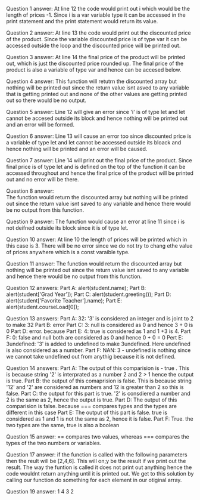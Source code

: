Question 1 answer: 
    At line 12 the code would print out i which would be the length of prices  -1. Since i is a var variable type it can be accessed in the print statement and the print statement would return its value. 

Question 2 answer: 
    At line 13 the code would print out the discounted price of the product. Since the variable discounted price is of type var it can be accessed outside the loop and the discounted price will be printed out. 

Question 3 answer: 
    At line 14 the final price of the product will be printed out, which is just the discounted price rounded up. The final price of the product is also a variable of type var and hence can be accesed below. 

Question 4 answer: 
    This function will retutrn the discounted array but nothing will be printed out since the return value isnt asved to any variable that is getting printed out and none of the other values are getting printed out so there would be no output. 

Question 5 answer: 
    Line 12 will give an error since 'i' is of type let and let cannot be accesed outside its block and hence nothing will be printed out and an error will be formed. 

Question 6 answer: 
    Line 13 will cause an error too since discounted price is a variable of type let and let cannot be accessed outside its bloack and hence nothing will be printed and an error will be caused. 

Question 7 asnwer:
    Line 14 will print out the final price of the product. Since final price is of type let and is defined on the top of the function it can be accessed throughout and hence the final price of the product will be printed out and no error will be there. 

Question 8 answer:  
    The function would return the discounted array but nothing will be printed out since the return value isnt saved to any variable and hence there would be no output from this function.

Question 9 answer: 
    The function would cause an error at line 11 since i is not deifned outside its block since it is of type let. 

Question 10 answer:
    At line 10 the length of prices will be printed which in this case is 3. There will be no error since we do not try to chang ethe value of prices anywhere which is a const varaible type.

Question 11 answer: 
    The function would return the discounted array but nothing will be printed out since the return value isnt saved to any variable and hence there would be no output from this function.

Question 12 answers: 
    Part A:
        alert(student.name);
    Part B:
        alert(student['Grad Year']);
    Part C:
        alert(student.greeting());
    Part D:
        alert(student['Favorite Teacher'].name);
    Part E:
        alert(student.courseLoad[0]);

Question 13 answers:
    Part A:
        32: '3' is considered an integer and is joint to 2 to make 32
   Part B:
        error
    Part C:
        3: null is considered as 0 and hence 3 + 0 is 0 
    Part D:
        error. because 
    Part E: 
        4: true is considered as 1 and 1 +3 is 4.
    Part F:
        0: false and null both are considered as 0 and hence 0 + 0 = 0
    Pert E: 
        3undefined: '3' is added to undefined to make 3undefined. Here undefined is also considered as a number. 
    Part F: 
        NAN: 3 - undefined is nothing since we cannot take undefined out from anythig because it is not defined. 

Question 14 answers:
    Part A:
        The output of this comparision is - true . This is because string '2' is interprated as a number 2 and 2 > 1 hence the output is true. 
    Part B:
        the output of this comaprision is false. This is because string '12' and '2' are considered as numbers and 12 is greater than 2 so this is false. 
    Part C: 
        the output for this part is true. '2' is consdiered a number and 2 is the same as 2, hence the output is true. 
    Part D: 
        The output of this comparision is false. because === compares types and the types are different in this case
    Part E: 
        The output of this part is false. true is considered as 1 and 1 is not the same as 2, hence it is false. 
    Part F: 
        True. the two types are the same, true is also a boolean 

Question 15 answer: 
    == compares two values, whereas === compares the types of the two numbers or variables. 

Question 17 answer: 
    if the function is called with the following parameters then the reult will be [2,4,6]. This will on;y be the result if we print out the result. The way the funtion is called it does not print out anything hence the code wouldnt return anything until it is printed out. We get to this solution by calling our function do something for each element in our otiginal array. 

Question 19 answer: 
    1
    4
    3
    2



